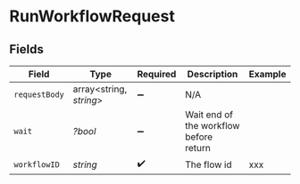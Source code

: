 # RunWorkflowRequest


## Fields

| Field                                  | Type                                   | Required                               | Description                            | Example                                |
| -------------------------------------- | -------------------------------------- | -------------------------------------- | -------------------------------------- | -------------------------------------- |
| `requestBody`                          | array<string, *string*>                | :heavy_minus_sign:                     | N/A                                    |                                        |
| `wait`                                 | *?bool*                                | :heavy_minus_sign:                     | Wait end of the workflow before return |                                        |
| `workflowID`                           | *string*                               | :heavy_check_mark:                     | The flow id                            | xxx                                    |